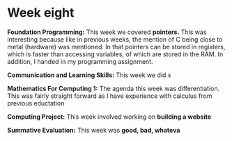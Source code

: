 # Week eight

**Foundation Programming:** This week we covered **pointers.** This was interesting because like in previous weeks, the mention of C being close to metal \(hardware\) was mentioned. In that pointers can be stored in registers, which is faster than accessing variables, of which are stored in the RAM. In addition, I handed in my programming assignment.

**Communication and Learning Skills:** This week we did x

**Mathematics For Computing 1:** The agenda this week was differentiation. This was fairly straight forward as I have experience with calculus from previous eductation

**Computing Project:** This week involved working on **building a website** 

**Summative Evaluation:** This week was **good, bad, whateva**

